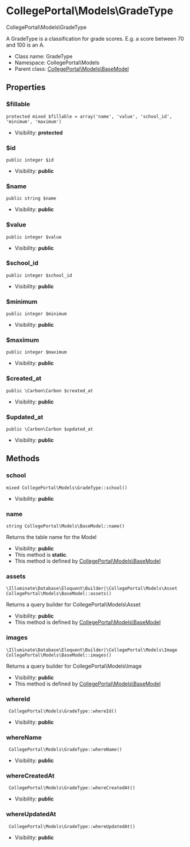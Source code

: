 CollegePortal\Models\GradeType
===============

CollegePortal\Models\GradeType

A GradeType is a classification for grade scores. E.g. a score between 70 and 100 is an A.


* Class name: GradeType
* Namespace: CollegePortal\Models
* Parent class: [CollegePortal\Models\BaseModel](CollegePortal-Models-BaseModel.md)





Properties
----------


### $fillable

    protected mixed $fillable = array('name', 'value', 'school_id', 'minimum', 'maximum')





* Visibility: **protected**


### $id

    public integer $id





* Visibility: **public**


### $name

    public string $name





* Visibility: **public**


### $value

    public integer $value





* Visibility: **public**


### $school_id

    public integer $school_id





* Visibility: **public**


### $minimum

    public integer $minimum





* Visibility: **public**


### $maximum

    public integer $maximum





* Visibility: **public**


### $created_at

    public \Carbon\Carbon $created_at





* Visibility: **public**


### $updated_at

    public \Carbon\Carbon $updated_at





* Visibility: **public**


Methods
-------


### school

    mixed CollegePortal\Models\GradeType::school()





* Visibility: **public**




### name

    string CollegePortal\Models\BaseModel::name()

Returns the table name for the Model



* Visibility: **public**
* This method is **static**.
* This method is defined by [CollegePortal\Models\BaseModel](CollegePortal-Models-BaseModel.md)




### assets

    \Illuminate\Database\Eloquent\Builder|\CollegePortal\Models\Asset CollegePortal\Models\BaseModel::assets()

Returns a query builder for CollegePortal\Models\Asset



* Visibility: **public**
* This method is defined by [CollegePortal\Models\BaseModel](CollegePortal-Models-BaseModel.md)




### images

    \Illuminate\Database\Eloquent\Builder|\CollegePortal\Models\Image CollegePortal\Models\BaseModel::images()

Returns a query builder for CollegePortal\Models\Image



* Visibility: **public**
* This method is defined by [CollegePortal\Models\BaseModel](CollegePortal-Models-BaseModel.md)




### whereId

     CollegePortal\Models\GradeType::whereId()





* Visibility: **public**




### whereName

     CollegePortal\Models\GradeType::whereName()





* Visibility: **public**




### whereCreatedAt

     CollegePortal\Models\GradeType::whereCreatedAt()





* Visibility: **public**




### whereUpdatedAt

     CollegePortal\Models\GradeType::whereUpdatedAt()





* Visibility: **public**



